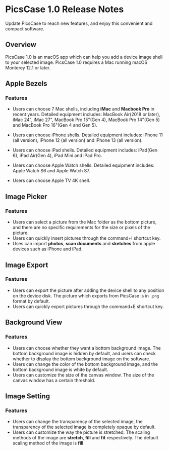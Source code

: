 # PicsCase 1.0 Release Notes
Update PicsCase to reach new features, and enjoy this convenient and compact software.

## Overview
PicsCase 1.0 is an macOS app which can help you add a device image shell to your selected image. PicsCase 1.0 requires a Mac running macOS Monterey 12.1 or later.

## Apple Bezels 
### Features
- Users can choose 7 Mac shells, including **iMac** and **Macbook Pro** in recent years. Detailed equipment includes: MacBook Air(2018 or later), iMac 24", iMac 27", MacBook Pro 15"(Gen 4), MacBook Pro 14"(Gen 5) and MacBook Pro 16"(Gen 4 and Gen 5).

- Users can choose iPhone shells. Detailed equipment includes: iPhone 11 (all version), iPhone 12 (all version) and iPhone 13 (all version).

- Users can choose iPad shells. Detailed equipment includes: iPad(Gen 6), iPad Air(Gen 4), iPad Mini and iPad Pro.

- Users can choose Apple Watch shells. Detailed equipment includes: Apple Watch S6 and Apple Watch S7.

- Users can choose Apple TV 4K shell. 


## Image Picker
### Features
- Users can select a picture from the Mac folder as the bottom picture, and there are no specific requirements for the size or pixels of the picture.
- Users can quickly insert pictures through the command+I shortcut key.
- Uses can import **photos**, **scan documents** and **sketches** from apple devices such as iPhone and iPad.

## Image Export
### Features
- Users can export the picture after adding the device shell to any position on the device disk. The picture which exports from PicsCase is in `.png` format by default.
- Users can quickly export pictures through the command+E shortcut key.

## Background View
### Features
- Users can choose whether they want a bottom background image. The bottom background image is hidden by default, and users can check whether to display the bottom background image on the software.
- Users can change the color of the bottom background image, and the bottom background image is white by default.
- Users can customize the size of the canvas window. The size of the canvas window has a certain threshold.

## Image Setting
### Features
- Users can change the transparency of the selected image, the transparency of the selected image is completely opaque by default.
- Users can customize the way the picture is stretched. The scaling methods of the image are **stretch**, **fill** and **fit** respectively. The default scaling method of the image is **fill**.
